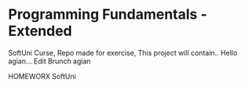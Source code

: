 #  Programming Fundamentals - Extended
SoftUni Curse,
Repo made for exercise,
This project will contain..
Hello agian...
Edit  Brunch agian

HOMEWORX SoftUni
